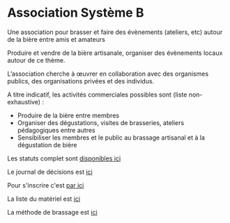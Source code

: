 # Association Système B

Une association pour brasser et faire des évènements (ateliers, etc) autour de la bière entre amis et amateurs

Produire et vendre de la bière artisanale, organiser des évènements locaux autour de ce thème.

L’association cherche à œuvrer en collaboration avec des organismes publics, des organisations privées et des individus.

A titre indicatif, les activités commerciales possibles sont (liste non-exhaustive) :

 - Produire de la bière entre membres
 - Organiser des dégustations, visites de brasseries, ateliers pédagogiques entre autres
 - Sensibiliser les membres et le public au brassage artisanal et à la dégustation de bière

Les statuts complet sont [disponibles ici](./statuts.md)

Le journal de décisions est [ici](./decisions.md)

Pour s'inscrire c'est [par ici](https://framaforms.org/adhesion-a-lassociation-1683795898)

La liste du matériel est [ici](./materiel.md)

La méthode de brassage est [ici](./brassage.md)
